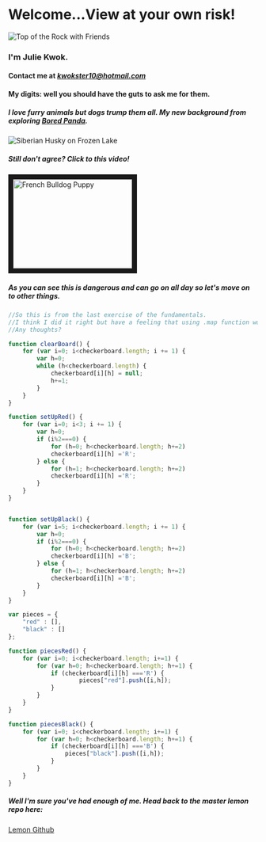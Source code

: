 # Welcome...View at your own risk!

![Top of the Rock with Friends](https://scontent-lga.xx.fbcdn.net/hphotos-xfa1/v/t1.0-9/11076217_10102163346233670_8838781786921821906_n.jpg?oh=3bb0aade0282808bbb56d1a5af788654&oe=557BEB2D)

### I'm __Julie Kwok__. 
#### Contact me at *kwokster10@hotmail.com*
#### My digits: well you should have the guts to ask me for them. 


##### I love furry animals but dogs trump them all. My new background from exploring [Bored Panda](http://www.boredpanda.com/).

![Siberian Husky on Frozen Lake](http://static.boredpanda.com/blog/wp-content/uploads/2015/03/siberian-husky-frozen-lake-dog-photos-fox-grom-15.jpg)

##### Still don't agree? Click to this video!
<a href="https://www.youtube.com/watch?v=pVudbTK0Q4o" target="_blank"><img src="http://i.imgur.com/XdcUi.gif" 
alt="French Bulldog Puppy" width="240" height="180" border="10" /></a>

##### As you can see this is dangerous and can go on all day so let's move on to other things.

```javascript
//So this is from the last exercise of the fundamentals. 
//I think I did it right but have a feeling that using .map function would have made my code cleaner. 
//Any thoughts?

function clearBoard() {
    for (var i=0; i<checkerboard.length; i += 1) {
        var h=0;
        while (h<checkerboard.length) {
            checkerboard[i][h] = null;
            h+=1;
        }
    }
}

function setUpRed() {
    for (var i=0; i<3; i += 1) {
        var h=0;
        if (i%2===0) {
            for (h=0; h<checkerboard.length; h+=2)
            checkerboard[i][h] ='R';
        } else {
            for (h=1; h<checkerboard.length; h+=2)
            checkerboard[i][h] ='R';
        }
    }
}


function setUpBlack() {
    for (var i=5; i<checkerboard.length; i += 1) {
        var h=0;
        if (i%2===0) {
            for (h=0; h<checkerboard.length; h+=2)
            checkerboard[i][h] ='B';
        } else {
            for (h=1; h<checkerboard.length; h+=2)
            checkerboard[i][h] ='B';
        }
    }
}

var pieces = {
    "red" : [],
    "black" : []
};

function piecesRed() {
    for (var i=0; i<checkerboard.length; i+=1) {
        for (var h=0; h<checkerboard.length; h+=1) {
            if (checkerboard[i][h] ==='R') {
                    pieces["red"].push([i,h]);
            }
        }
    }
}

function piecesBlack() {
    for (var i=0; i<checkerboard.length; i+=1) {
        for (var h=0; h<checkerboard.length; h+=1) {
            if (checkerboard[i][h] ==='B') {
                pieces["black"].push([i,h]);
            }
        }
    }
}
```


##### Well I'm sure you've had enough of me. Head back to the master lemon repo here:
[Lemon Github](https://github.com/ga-students/lemon.git)
